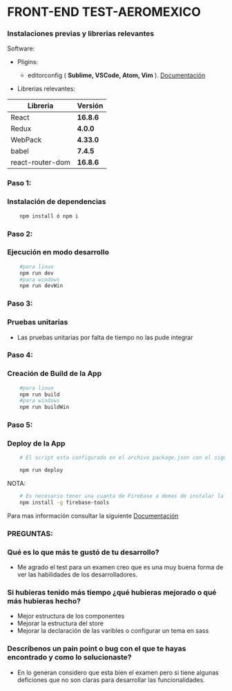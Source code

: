 # FRONT-END TEST-AEROMEXICO

### __Instalaciones previas y librerias relevantes__

Software:

* Pligins:
    * editorconfig ( __Sublime, VSCode, Atom, Vim__ ). [Documentación](https://editorconfig.org/)

* Librerias relevantes:

|      Libreria    | Versión  |
|------------------|----------|
| React            |__16.8.6__|
| Redux            |__4.0.0__ |
| WebPack          |__4.33.0__|
| babel            |__7.4.5__ |
| react-router-dom |__16.8.6__|

### __Paso 1:__

### Instalación de dependencias

```sh
    npm install ó npm i
```
### __Paso 2:__

### Ejecución en modo desarrollo

```sh
    #para linux
    npm run dev
    #para windows
    npm run devWin
```

### __Paso 3:__

### Pruebas unitarias

* Las pruebas unitarias por falta de tiempo no las pude integrar

### __Paso 4:__

### Creación de Build de la App
```sh
    #para linux
    npm run build
    #para windows
    npm run buildWin
```

### __Paso 5:__

### Deploy de la App
```sh
    # El script esta configurado en el archivo package.json con el siguiente comando:

    npm run deploy
```
NOTA:
```sh
    # Es necesario tener una cuanta de Firebase a demas de instalar la siguiente libreria.
    npm install -g firebase-tools

```
Para mas información consultar la siguiente  [Documentación](https://firebase.google.com/docs/hosting/quickstart?hl=es)


### __PREGUNTAS:__

### Qué es lo que más te gustó de tu desarrollo?

* Me agrado el test para un examen creo que es una muy buena forma de ver las habilidades de los desarrolladores.

### Si hubieras tenido más tiempo ¿qué hubieras mejorado o qué más hubieras hecho?

* Mejor estructura de los componentes
* Mejorar la estructura del store
* Mejorar la declaración de las varibles o configurar un tema en sass

### Descríbenos un pain point o bug con el que te hayas encontrado y como lo solucionaste?

* En lo generan considero que esta bien el examen pero si tiene algunas deficiones que no son claras para desarrollar las funcionalidades.
